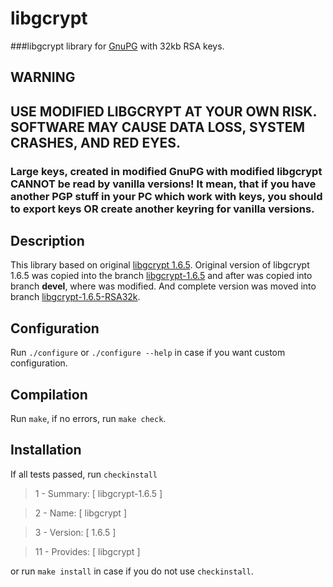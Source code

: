 # libgcrypt
###libgcrypt library for [GnuPG](https://github.com/nikitasius/GnuPG/) with 32kb RSA keys.
## WARNING
## USE MODIFIED LIBGCRYPT AT YOUR OWN RISK. SOFTWARE MAY CAUSE DATA LOSS, SYSTEM CRASHES, AND RED EYES.
### Large keys, created in modified GnuPG with modified libgcrypt CANNOT be read by vanilla versions! It mean, that if you have another PGP stuff in your PC which work with keys, you should to export keys OR create another keyring for vanilla versions.

## Description
This library based on original [libgcrypt 1.6.5](https://gnupg.org/ftp/gcrypt/libgcrypt/libgcrypt-1.6.5.tar.bz2). Original version of libgcrypt 1.6.5 was copied into the branch [libgcrypt-1.6.5](https://github.com/nikitasius/libgcrypt/tree/libgcrypt-1.6.5) and after was copied into branch **devel**, where was modified. And complete version was moved into branch [libgcrypt-1.6.5-RSA32k](https://github.com/nikitasius/libgcrypt/tree/1.6.5-RSA32k).

## Configuration
Run `./configure` or `./configure --help` in case if you want custom configuration.

## Compilation
Run `make`, if no errors, run `make check`.

## Installation
If all tests passed, run `checkinstall`

>1 -  Summary: [ libgcrypt-1.6.5 ]

>2 -  Name:    [ libgcrypt ]

>3 -  Version: [ 1.6.5 ]

>11 - Provides: [ libgcrypt ]

or run `make install` in case if you do not use `checkinstall`.
